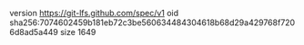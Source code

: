 version https://git-lfs.github.com/spec/v1
oid sha256:7074602459b181eb72c3be560634484304618b68d29a429768f7206d8ad5a449
size 1649
